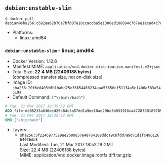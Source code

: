 ## `debian:unstable-slim`

```console
$ docker pull debian@sha256:c692aa62b70a7bfd87a18ccacdba5e1300ed100894c767ee1ecad4c7d12bd8a4
```

-	Platforms:
	-	linux; amd64

### `debian:unstable-slim` - linux; amd64

-	Docker Version: 1.12.6
-	Manifest MIME: `application/vnd.docker.distribution.manifest.v2+json`
-	Total Size: **22.4 MB (22406188 bytes)**  
	(compressed transfer size, not on-disk size)
-	Image ID: `sha256:20f6e8405f6b1babd25e36654466234aaa55650ef51134a5c1406a583a54519a`
-	Default Command: `["\/bin\/bash"]`

```dockerfile
# Tue, 21 Mar 2017 18:35:52 GMT
ADD file:de85235a636eed25b84c3a57dd1a9ee10ae29be3b933916ca4728f8018078923 in / 
# Tue, 21 Mar 2017 18:35:52 GMT
CMD ["/bin/bash"]
```

-	Layers:
	-	`sha256:5f2246977529ae2b09857e48764189ddca9c8fdd7a9d71d1fc49012664036db8`  
		Last Modified: Tue, 21 Mar 2017 18:52:18 GMT  
		Size: 22.4 MB (22406188 bytes)  
		MIME: application/vnd.docker.image.rootfs.diff.tar.gzip
